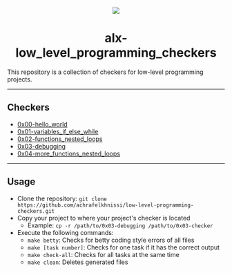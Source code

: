 <p align="center">  
<img src ="https://assets.imaginablefutures.com/media/images/ALX_Logo.max-200x150.png">
</p>

<h1 align="center">
	alx-low_level_programming_checkers
</h1>

This repository is a collection of checkers for low-level programming projects.

---

## Checkers
- [0x00-hello_world](./0x00-checker)
- [0x01-variables_if_else_while](./0x01-checker)
- [0x02-functions_nested_loops](./0x02-checker)
- [0x03-debugging](./0x03-checker)
- [0x04-more_functions_nested_loops](./0x04-checker)

---

## Usage
- Clone the repository: `git clone https://github.com/achrafelkhnissi/low-level-programming-checkers.git`
- Copy your project to where your project's checker is located
    - Example: `cp -r /path/to/0x03-debugging /path/to/0x03-checker`
- Execute the following commands:
    - `make betty`: Checks for betty coding style errors of all files
    - `make [task number]`: Checks for one task if it has the correct output
    - `make check-all`: Checks for all tasks at the same time
    - `make clean`: Deletes generated files
